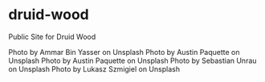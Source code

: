# druid-wood
Public Site for Druid Wood

Photo by Ammar Bin Yasser on Unsplash
Photo by Austin Paquette on Unsplash
Photo by Austin Paquette on Unsplash
Photo by Sebastian Unrau on Unsplash
Photo by Lukasz Szmigiel on Unsplash
